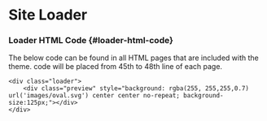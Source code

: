 # Site Loader

### Loader HTML Code {#loader-html-code}

The below code can be found in all HTML pages that are included with the theme. code will be placed from 45th to 48th line of each page.

```markup
<div class="loader">
    <div class="preview" style="background: rgba(255, 255,255,0.7) url('images/oval.svg') center center no-repeat; background-size:125px;"></div>
</div>
```

